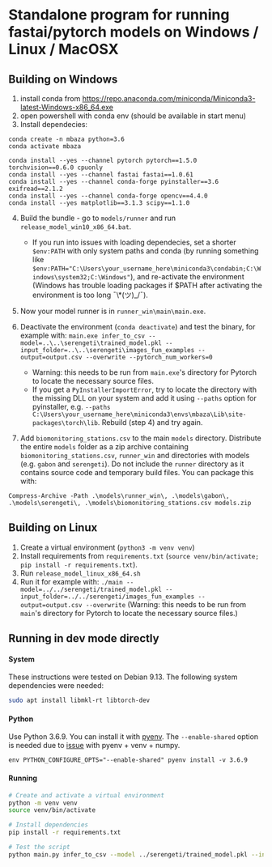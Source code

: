 # Standalone program for running fastai/pytorch models on Windows / Linux / MacOSX

## Building on Windows

1. install conda from https://repo.anaconda.com/miniconda/Miniconda3-latest-Windows-x86_64.exe
2. open powershell with conda env (should be available in start menu)
3. Install dependecies:

```
conda create -n mbaza python=3.6
conda activate mbaza

conda install --yes --channel pytorch pytorch==1.5.0 torchvision==0.6.0 cpuonly
conda install --yes --channel fastai fastai==1.0.61
conda install --yes --channel conda-forge pyinstaller==3.6 exifread==2.1.2
conda install --yes --channel conda-forge opencv==4.4.0
conda install --yes matplotlib==3.1.3 scipy==1.1.0
```

4. Build the bundle - go to `models/runner` and run `release_model_win10_x86_64.bat`.
    * If you run into issues with loading dependecies, set a shorter `$env:PATH` with only system paths and conda
      (by running something like `$env:PATH="C:\Users\your_username_here\miniconda3\condabin;C:\Windows\system32;C:\Windows"`),
      and re-activate the environment (Windows has trouble loading packages if $PATH after activating the environment is too long ¯\\\*(ツ)\_/¯).

5. Now your model runner is in `runner_win\main\main.exe`.

6. Deactivate the environment (`conda deactivate`) and test the binary, for example with:
   `main.exe infer_to_csv --model=..\..\serengeti\trained_model.pkl --input_folder=..\..\serengeti\images_fun_examples --output=output.csv --overwrite --pytorch_num_workers=0`
    * Warning: this needs to be run from `main.exe`'s directory for Pytorch to locate the necessary source files.
    * If you get a `PyInstallerImportError`, try to locate the directory with the missing DLL on your system and add it using `--paths` option for pyinstaller,
      e.g. `--paths C:\Users\your_username_here\miniconda3\envs\mbaza\Lib\site-packages\torch\lib`. Rebuild (step 4) and try again.

7. Add `biomonitoring_stations.csv` to the main `models` directory. Distribute the entire `models` folder as a zip archive containing `biomonitoring_stations.csv`, `runner_win` and directories with models (e.g. `gabon` and `serengeti`). Do not include the `runner` directory as it contains source code and temporary build files. You can package this with:

```
Compress-Archive -Path .\models\runner_win\, .\models\gabon\, .\models\serengeti\, .\models\biomonitoring_stations.csv models.zip
```

## Building on Linux

1. Create a virtual environment (`python3 -m venv venv`)
2. Install requirements from `requirements.txt` (`source venv/bin/activate; pip install -r requirements.txt`).
3. Run `release_model_linux_x86_64.sh`
4. Run it for example with: `./main --model=../../serengeti/trained_model.pkl --input_folder=../../serengeti/images_fun_examples --output=output.csv --overwrite`
   (Warning: this needs to be run from `main`'s directory for Pytorch to locate the necessary source files.)

## Running in dev mode directly

#### System
These instructions were tested on Debian 9.13.
The following system dependencies were needed:
```sh
sudo apt install libmkl-rt libtorch-dev
```

#### Python
Use Python 3.6.9.
You can install it with [pyenv](https://github.com/pyenv/pyenv).
The `--enable-shared` option is needed due to
[issue]((https://github.com/pyenv/pyenv/issues/65)) with pyenv + venv + numpy.
```
env PYTHON_CONFIGURE_OPTS="--enable-shared" pyenv install -v 3.6.9
```

#### Running
```sh
# Create and activate a virtual environment
python -m venv venv
source venv/bin/activate

# Install dependencies
pip install -r requirements.txt

# Test the script
python main.py infer_to_csv --model ../serengeti/trained_model.pkl --input_folder ../serengeti/images_fun_examples --output output.csv --overwrite`
```
